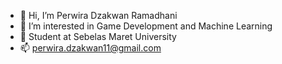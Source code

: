 - 👋 Hi, I’m Perwira Dzakwan Ramadhani
- 👀 I’m interested in Game Development and Machine Learning
- 🌱 Student at Sebelas Maret University
- 📫 perwira.dzakwan11@gmail.com

<!---
PerwiraDhani/PerwiraDhani is a ✨ special ✨ repository because its `README.md` (this file) appears on your GitHub profile.
You can click the Preview link to take a look at your changes.
--->
